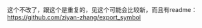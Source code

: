 <!--
 * @Author: zy nscc ubuntu22.04 1920548152@qq.com
 * @Date: 2023-06-06 22:10:33
 * @LastEditors: zy nscc ubuntu22.04 1920548152@qq.com
 * @LastEditTime: 2023-06-06 22:10:53
 * @FilePath: /another_kernel_module_call/README.MD
 * @Description: 这是默认设置,请设置`customMade`, 打开koroFileHeader查看配置 进行设置: https://github.com/OBKoro1/koro1FileHeader/wiki/%E9%85%8D%E7%BD%AE
-->

这个不改了，跟这个是重复的，见这个可能会比较新，而且有readme：https://github.com/ziyan-zhang/export_symbol